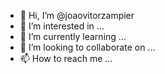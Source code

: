 - 👋 Hi, I’m @joaovitorzampier
- 👀 I’m interested in ...
- 🌱 I’m currently learning ...
- 💞️ I’m looking to collaborate on ...
- 📫 How to reach me ...

<!---
joaovitorzampier/joaovitorzampier is a ✨ special ✨ repository because its `README.md` (this file) appears on your GitHub profile.
You can click the Preview link to take a look at your changes.
--->
